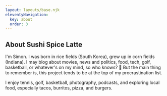 ```yaml
---
layout: layouts/base.njk
eleventyNavigation:
  key: about
  order: 3
---
```

## About Sushi Spice Latte

I'm Simon. I was born in rice fields (South Korea), grew up in corn fields (Indiana). I may blog about movies, news and politics, food, tech, golf, basketball, or whatever's on my mind, so who knows? 🤔 But the main thing to remember is, this project tends to be at the top of my procrastination list.

I enjoy tennis, golf, basketball, photography, podcasts, and exploring local food, especially tacos, burritos, pizza, and burgers.